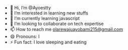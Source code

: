- 👋 Hi, I’m @Ayoestty
- 👀 I’m interested in learning new stuffs
- 🌱 I’m currently learning javascript 
- 💞️ I’m looking to collaborate on tech expertise
- 📫 How to reach me olarewajuayobami215@gmail.com
- 😄 Pronouns: I
- ⚡ Fun fact: I love sleeping and eating

<!---
Ayoestty/Ayoestty is a ✨ special ✨ repository because its `README.md` (this file) appears on your GitHub profile.
You can click the Preview link to take a look at your changes.
--->
